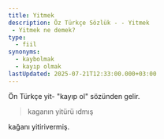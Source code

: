 ```yaml
---
title: Yitmek
description: Öz Türkçe Sözlük - - Yitmek 
 - Yitmek ne demek?
type:
  - fiil
synonyms:
  - kaybolmak
  - kayıp olmak
lastUpdated: 2025-07-21T12:33:00.000+03:00
---
```

Ön Türkçe yit- "kayıp ol" sözünden gelir.

> kaganın yitürü ıdmış

kağanı yitirivermiş.

